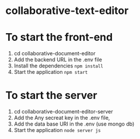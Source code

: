 # collaborative-text-editor
# To start the front-end
1. cd collaborative-document-editor  
2. Add the backend URL in the .env file
3. Install the dependencies `npm install`
4. Start the application `npm start`

# To start the server
1. cd collaborative-document-editor-server
2. Add the Any secreat key in the .env file,
3. Add the data base URI in the .env (use mongo db)
4. Start the application `node server js`



